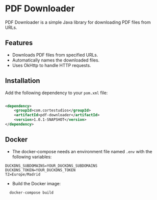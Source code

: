 # PDF Downloader

PDF Downloader is a simple Java library for downloading PDF files from URLs.

## Features

- Downloads PDF files from specified URLs.
- Automatically names the downloaded files.
- Uses OkHttp to handle HTTP requests.

## Installation

Add the following dependency to your `pom.xml` file:

```xml

<dependency>
    <groupId>com.cortestudios</groupId>
    <artifactId>pdf-downloader</artifactId>
    <version>1.0.1-SNAPSHOT</version>
</dependency>
```

## Docker

- The docker-compose needs an environment file named `.env` with the following variables:

```env
DUCKDNS_SUBDOMAINS=YOUR_DUCKDNS_SUBDOMAINS
DUCKDNS_TOKEN=YOUR_DUCKDNS_TOKEN
TZ=Europe/Madrid
```

- Build the Docker image:

```bash
  docker-compose build
```
